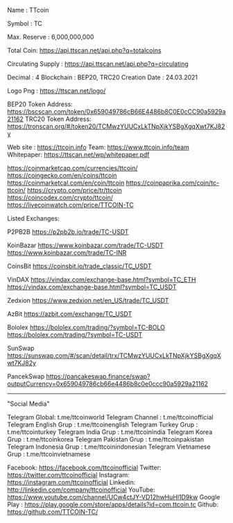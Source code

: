 Name : TTcoin

Symbol : TC

Max. Reserve : 6,000,000,000

Total Coin: https://api.ttscan.net/api.php?q=totalcoins

Circulating Supply : https://api.ttscan.net/api.php?q=circulating

Decimal : 4
Blockchain : BEP20, TRC20
Creation Date : 24.03.2021
 
Logo Png : https://ttscan.net/logo/

BEP20 Token Address: https://bscscan.com/token/0x659049786cB66E4486b8C0E0cCC90a5929a21162
TRC20 Token Address: https://tronscan.org/#/token20/TCMwzYUUCxLkTNpXjkYSBgXgqXwt7KJ82y
 
Web site : https://ttcoin.info
Team: https://www.ttcoin.info/team 
Whitepaper: https://ttscan.net/wp/whitepaper.pdf
 
https://coinmarketcap.com/currencies/ttcoin/
https://coingecko.com/en/coins/ttcoin
https://coinmarketcal.com/en/coin/ttcoin
https://coinpaprika.com/coin/tc-ttcoin/
https://crypto.com/price/tr/ttcoin
https://coincodex.com/crypto/ttcoin/
https://livecoinwatch.com/price/TTCOIN-TC
 
Listed Exchanges:
 
P2PB2B
https://p2pb2b.io/trade/TC-USDT
 
KoinBazar
https://www.koinbazar.com/trade/TC-USDT
https://www.koinbazar.com/trade/TC-INR
 
CoinsBit
https://coinsbit.io/trade_classic/TC_USDT
 
VinDAX
https://vindax.com/exchange-base.html?symbol=TC_ETH
https://vindax.com/exchange-base.html?symbol=TC_USDT

Zedxion
https://www.zedxion.net/en_US/trade/TC_USDT

AzBit
https://azbit.com/exchange/TC_USDT
 
Bololex
https://bololex.com/trading/?symbol=TC-BOLO
https://bololex.com/trading/?symbol=TC-USDT
 
SunSwap
https://sunswap.com/#/scan/detail/trx/TCMwzYUUCxLkTNpXjkYSBgXgqXwt7KJ82y

PancekSwap
https://pancakeswap.finance/swap?outputCurrency=0x659049786cb66e4486b8c0e0ccc90a5929a21162

----------------
"Social Media"
 
Telegram Global: t.me/ttcoinworld
Telegram Channel : t.me/ttcoinofficial
Telegram English Grup : t.me/ttcoinenglish
Telegram Turkey Grup : t.me/ttcointurkey
Telegram India Grup : t.me/ttcoinindia
Telegram Korea Grup : t.me/ttcoinkorea
Telegram Pakistan Grup : t.me/ttcoinpakistan
Telegram Indonesia Grup : t.me/ttcoinindonesian
Telegram Vietnamese Grup : t.me/ttcoinvietnamese
 
Facebook: https://facebook.com/ttcoinofficial
Twitter: https://twitter.com/ttcoinofficial
Instagram: https://instagram.com/ttcoinofficial
Linkedin: http://linkedin.com/company/ttcoinofficial
YouTube: https://www.youtube.com/channel/UCw4ctJY-VD12hwHuHl1D9kw
Google Play : https://play.google.com/store/apps/details?id=com.ttcoin.tc
Github: https://github.com/TTCOIN-TC/
